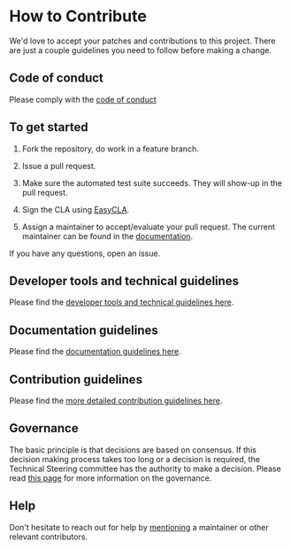 <!--
SPDX-FileCopyrightText: 2023 Contributors to the GXF project

SPDX-License-Identifier: Apache-2.0
-->

# How to Contribute

We'd love to accept your patches and contributions to this project. There are just a couple guidelines you need to follow before making a change.

## Code of conduct

Please comply with the [code of conduct](https://grid-exchange-fabric.gitbook.io/gxf/opensourcecommunity/code-of-conduct) 

## To get started

1. Fork the repository, do work in a feature branch.

2. Issue a pull request.

3. Make sure the automated test suite succeeds. They will show-up in the pull request.

4. Sign the CLA using [EasyCLA](https://easycla.lfx.linuxfoundation.org/).

5. Assign a maintainer to accept/evaluate your pull request. The current maintainer can be found in the [documentation](https://grid-exchange-fabric.gitbook.io/gxf/opensourcecommunity/governance).

If you have any questions, open an issue.

## Developer tools and technical guidelines

Please find the [developer tools and technical guidelines here](https://grid-exchange-fabric.gitbook.io/gxf/opensourcecommunity/toolsguidelinesci).

## Documentation guidelines

Please find the [documentation guidelines here](https://grid-exchange-fabric.gitbook.io/gxf/opensourcecommunity/contributing-to-documentation).

## Contribution guidelines

Please find the [more detailed contribution guidelines here](https://grid-exchange-fabric.gitbook.io/gxf/opensourcecommunity/contributing-to-the-code).

## Governance 

The basic principle is that decisions are based on consensus. If this decision making process takes too long or a decision is required, the Technical Steering committee has the authority to make a decision. Please read [this page](https://grid-exchange-fabric.gitbook.io/gxf/opensourcecommunity/governance) for more information on the governance.

## Help

Don't hesitate to reach out for help by [mentioning](https://github.com/blog/821-mention-somebody-they-re-notified) a maintainer or other relevant contributors.
